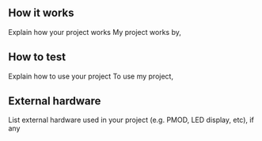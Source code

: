 <!---

This file is used to generate your project datasheet. Please fill in the information below and delete any unused
sections.

You can also include images in this folder and reference them in the markdown. Each image must be less than
512 kb in size, and the combined size of all images must be less than 1 MB.
-->

## How it works

Explain how your project works
My project works by,
## How to test

Explain how to use your project
To use my project,
## External hardware

List external hardware used in your project (e.g. PMOD, LED display, etc), if any
